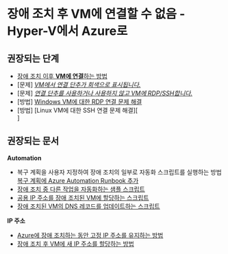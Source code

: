<properties
    pageTitle="Site Recovery (Hyper-V Site to Azure)/Not able to conect to VM after failover"
    description="Site Recovery(Hyper-V 사이트 대 Azure)/장애 조치 후 VM에 연결할 수 없음"
    service="microsoft.recoveryservices"
    resource="vaults"
    authors="prateek9us"
    displayOrder=""
    selfHelpType="generic"
    supportTopicIds="32536423"
    resourceTags=""
    productPesIds="15207"
    cloudEnvironments="public"
/>

# <a name="unable-to-connect-to-vm-after-failover---hyper-v-to-azure"></a>장애 조치 후 VM에 연결할 수 없음 - Hyper-V에서 Azure로
## <a name="recommended-steps"></a>**권장되는 단계**

- [장애 조치 이후 **VM에 연결**하는 방법](https://docs.microsoft.com/azure/site-recovery/site-recovery-test-failover-to-azure#prepare-to-connect-to-azure-vms-after-failover)<br>
- [문제] [*VM에서 연결 단추가 회색으로 표시됩니다.*](https://aka.ms/unabletordpssh)<br>
- [문제] [*연결 단추를 사용하거나 사용하지 않고 VM에 RDP/SSH합니다.*](https://aka.ms/unabletordpssh)<br>
- [방법] [Windows VM에 대한 RDP 연결 문제 해결](https://docs.microsoft.com/azure/virtual-machines/windows/troubleshoot-rdp-connection)<br>
- [방법] [Linux VM에 대한 SSH 연결 문제 해결][<br>]


## <a name="recommended-documents"></a>**권장되는 문서**

**Automation** <br>
- 복구 계획을 사용자 지정하여 장애 조치의 일부로 자동화 스크립트를 실행하는 방법 [복구 계획에 Azure Automation Runbook 추가](https://docs.microsoft.com/azure/site-recovery/site-recovery-runbook-automation)<br>
- [장애 조치 중 다른 작업을 자동화하는 샘플 스크립트](https://github.com/Azure/azure-quickstart-templates/tree/master/asr-automation-recovery/scripts)<br>
- [공용 IP 주소를 장애 조치된 VM에 할당하는 스크립트](https://github.com/Azure/azure-quickstart-templates/blob/master/asr-automation-recovery/scripts/ASR-AddPublicIp.ps1)<br>
- [장애 조치된 VM의 DNS 레코드를 업데이트하는 스크립트](https://github.com/Azure/azure-quickstart-templates/blob/master/asr-automation-recovery/scripts/ASR-DNS-UpdateIP.ps1)<br>

**IP 주소**<br>
- [Azure에 장애 조치하는 동안 고정 IP 주소를 유지하는 방법](https://docs.microsoft.com/azure/site-recovery/concepts-on-premises-to-azure-networking#retaining-ip-addresses)<br>
- [장애 조치 후 VM에 새 IP 주소를 할당하는 방법](https://azure.microsoft.com/blog/networking-infrastructure-setup-for-microsoft-azure-as-a-disaster-recovery-site/)<br>
